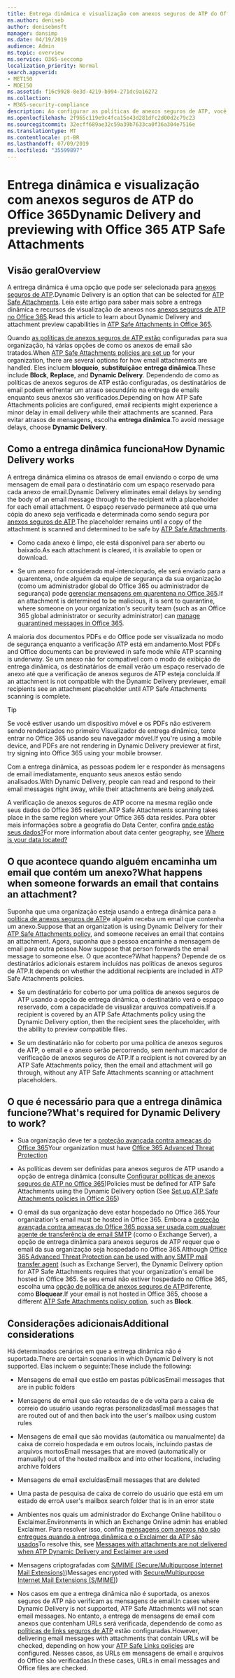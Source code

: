 ```yaml
---
title: Entrega dinâmica e visualização com anexos seguros de ATP do Office 365
ms.author: deniseb
author: denisebmsft
manager: dansimp
ms.date: 04/19/2019
audience: Admin
ms.topic: overview
ms.service: O365-seccomp
localization_priority: Normal
search.appverid:
- MET150
- MOE150
ms.assetid: f16c9928-8e3d-4219-b994-271dc9a16272
ms.collection:
- M365-security-compliance
description: Ao configurar as políticas de anexos seguros de ATP, você escolhe a entrega dinâmica para evitar atrasos de mensagens e permite que as pessoas visualizem os anexos que estão sendo examinados.
ms.openlocfilehash: 2f965c119e9c4fca15e43d281dfc2d00d2c79c23
ms.sourcegitcommit: 32ecff689ae32c59a39b7633ca0f36a304e7516e
ms.translationtype: MT
ms.contentlocale: pt-BR
ms.lasthandoff: 07/09/2019
ms.locfileid: "35599897"
---
```

# <a name="dynamic-delivery-and-previewing-with-office-365-atp-safe-attachments"></a><span data-ttu-id="9d356-103">Entrega dinâmica e visualização com anexos seguros de ATP do Office 365</span><span class="sxs-lookup"><span data-stu-id="9d356-103">Dynamic Delivery and previewing with Office 365 ATP Safe Attachments</span></span>

## <a name="overview"></a><span data-ttu-id="9d356-104">Visão geral</span><span class="sxs-lookup"><span data-stu-id="9d356-104">Overview</span></span>

<span data-ttu-id="9d356-105">A entrega dinâmica é uma opção que pode ser selecionada para [anexos seguros de ATP](atp-safe-attachments.md).</span><span class="sxs-lookup"><span data-stu-id="9d356-105">Dynamic Delivery is an option that can be selected for [ATP Safe Attachments](atp-safe-attachments.md).</span></span> <span data-ttu-id="9d356-106">Leia este artigo para saber mais sobre a entrega dinâmica e recursos de visualização de anexos nos [anexos seguros de ATP no Office 365](atp-safe-attachments.md).</span><span class="sxs-lookup"><span data-stu-id="9d356-106">Read this article to learn about Dynamic Delivery and attachment preview capabilities in [ATP Safe Attachments in Office 365](atp-safe-attachments.md).</span></span>

<span data-ttu-id="9d356-107">Quando [as políticas de anexos seguros de ATP estão](set-up-atp-safe-attachments-policies.md) configuradas para sua organização, há várias opções de como os anexos de email são tratados.</span><span class="sxs-lookup"><span data-stu-id="9d356-107">When [ATP Safe Attachments policies are set up](set-up-atp-safe-attachments-policies.md) for your organization, there are several options for how email attachments are handled.</span></span> <span data-ttu-id="9d356-108">Eles incluem **bloqueio**, **substituição**e **entrega dinâmica**.</span><span class="sxs-lookup"><span data-stu-id="9d356-108">These include **Block**, **Replace**, and **Dynamic Delivery**.</span></span> <span data-ttu-id="9d356-109">Dependendo de como as políticas de anexos seguros de ATP estão configuradas, os destinatários de email podem enfrentar um atraso secundário na entrega de emails enquanto seus anexos são verificados.</span><span class="sxs-lookup"><span data-stu-id="9d356-109">Depending on how ATP Safe Attachments policies are configured, email recipients might experience a minor delay in email delivery while their attachments are scanned.</span></span> <span data-ttu-id="9d356-110">Para evitar atrasos de mensagens, escolha **entrega dinâmica**.</span><span class="sxs-lookup"><span data-stu-id="9d356-110">To avoid message delays, choose **Dynamic Delivery**.</span></span>
  
## <a name="how-dynamic-delivery-works"></a><span data-ttu-id="9d356-111">Como a entrega dinâmica funciona</span><span class="sxs-lookup"><span data-stu-id="9d356-111">How Dynamic Delivery works</span></span>
  
<span data-ttu-id="9d356-112">A entrega dinâmica elimina os atrasos de email enviando o corpo de uma mensagem de email para o destinatário com um espaço reservado para cada anexo de email.</span><span class="sxs-lookup"><span data-stu-id="9d356-112">Dynamic Delivery eliminates email delays by sending the body of an email message through to the recipient with a placeholder for each email attachment.</span></span> <span data-ttu-id="9d356-113">O espaço reservado permanece até que uma cópia do anexo seja verificada e determinada como sendo segura por [anexos seguros de ATP](atp-safe-attachments.md).</span><span class="sxs-lookup"><span data-stu-id="9d356-113">The placeholder remains until a copy of the attachment is scanned and determined to be safe by [ATP Safe Attachments](atp-safe-attachments.md).</span></span> 

- <span data-ttu-id="9d356-114">Como cada anexo é limpo, ele está disponível para ser aberto ou baixado.</span><span class="sxs-lookup"><span data-stu-id="9d356-114">As each attachment is cleared, it is available to open or download.</span></span> 

- <span data-ttu-id="9d356-115">Se um anexo for considerado mal-intencionado, ele será enviado para a quarentena, onde alguém da equipe de segurança da sua organização (como um administrador global do Office 365 ou administrador de segurança) pode [gerenciar mensagens em quarentena no Office 365](manage-quarantined-messages-and-files.md).</span><span class="sxs-lookup"><span data-stu-id="9d356-115">If an attachment is determined to be malicious, it is sent to quarantine, where someone on your organization's security team (such as an Office 365 global administrator or security administrator) can [manage quarantined messages in Office 365](manage-quarantined-messages-and-files.md).</span></span>

<span data-ttu-id="9d356-116">A maioria dos documentos PDFs e do Office pode ser visualizada no modo de segurança enquanto a verificação ATP está em andamento.</span><span class="sxs-lookup"><span data-stu-id="9d356-116">Most PDFs and Office documents can be previewed in safe mode while ATP scanning is underway.</span></span> <span data-ttu-id="9d356-117">Se um anexo não for compatível com o modo de exibição de entrega dinâmica, os destinatários de email verão um espaço reservado de anexo até que a verificação de anexos seguros de ATP esteja concluída.</span><span class="sxs-lookup"><span data-stu-id="9d356-117">If an attachment is not compatible with the Dynamic Delivery previewer, email recipients see an attachment placeholder until ATP Safe Attachments scanning is complete.</span></span>

> [!TIP]
> <span data-ttu-id="9d356-118">Se você estiver usando um dispositivo móvel e os PDFs não estiverem sendo renderizados no primeiro Visualizador de entrega dinâmica, tente entrar no Office 365 usando seu navegador móvel.</span><span class="sxs-lookup"><span data-stu-id="9d356-118">If you're using a mobile device, and PDFs are not rendering in Dynamic Delivery previewer at first, try signing into Office 365 using your mobile browser.</span></span>

<span data-ttu-id="9d356-119">Com a entrega dinâmica, as pessoas podem ler e responder às mensagens de email imediatamente, enquanto seus anexos estão sendo analisados.</span><span class="sxs-lookup"><span data-stu-id="9d356-119">With Dynamic Delivery, people can read and respond to their email messages right away, while their attachments are being analyzed.</span></span> 

<span data-ttu-id="9d356-120">A verificação de anexos seguros de ATP ocorre na mesma região onde seus dados do Office 365 residem.</span><span class="sxs-lookup"><span data-stu-id="9d356-120">ATP Safe Attachments scanning takes place in the same region where your Office 365 data resides.</span></span> <span data-ttu-id="9d356-121">Para obter mais informações sobre a geografia do Data Center, confira [onde estão seus dados?](https://products.office.com/where-is-your-data-located?geo=All)</span><span class="sxs-lookup"><span data-stu-id="9d356-121">For more information about data center geography, see [Where is your data located?](https://products.office.com/where-is-your-data-located?geo=All)</span></span> 
  
## <a name="what-happens-when-someone-forwards-an-email-that-contains-an-attachment"></a><span data-ttu-id="9d356-122">O que acontece quando alguém encaminha um email que contém um anexo?</span><span class="sxs-lookup"><span data-stu-id="9d356-122">What happens when someone forwards an email that contains an attachment?</span></span>

<span data-ttu-id="9d356-123">Suponha que uma organização esteja usando a entrega dinâmica para a [política de anexos seguros de ATP](set-up-atp-safe-attachments-policies.md)e alguém receba um email que contenha um anexo.</span><span class="sxs-lookup"><span data-stu-id="9d356-123">Suppose that an organization is using Dynamic Delivery for their [ATP Safe Attachments policy](set-up-atp-safe-attachments-policies.md), and someone receives an email that contains an attachment.</span></span> <span data-ttu-id="9d356-124">Agora, suponha que a pessoa encaminhe a mensagem de email para outra pessoa.</span><span class="sxs-lookup"><span data-stu-id="9d356-124">Now suppose that person forwards the email message to someone else.</span></span> <span data-ttu-id="9d356-125">O que acontece?</span><span class="sxs-lookup"><span data-stu-id="9d356-125">What happens?</span></span> <span data-ttu-id="9d356-126">Depende de os destinatários adicionais estarem incluídos nas políticas de anexos seguros de ATP.</span><span class="sxs-lookup"><span data-stu-id="9d356-126">It depends on whether the additional recipients are included in ATP Safe Attachments policies.</span></span>
  
- <span data-ttu-id="9d356-127">Se um destinatário for coberto por uma política de anexos seguros de ATP usando a opção de entrega dinâmica, o destinatário verá o espaço reservado, com a capacidade de visualizar arquivos compatíveis.</span><span class="sxs-lookup"><span data-stu-id="9d356-127">If a recipient is covered by an ATP Safe Attachments policy using the Dynamic Delivery option, then the recipient sees the placeholder, with the ability to preview compatible files.</span></span>
    
- <span data-ttu-id="9d356-128">Se um destinatário não for coberto por uma política de anexos seguros de ATP, o email e o anexo serão percorrendo, sem nenhum marcador de verificação de anexos seguros de ATP.</span><span class="sxs-lookup"><span data-stu-id="9d356-128">If a recipient is not covered by an ATP Safe Attachments policy, then the email and attachment will go through, without any ATP Safe Attachments scanning or attachment placeholders.</span></span>
    
## <a name="whats-required-for-dynamic-delivery-to-work"></a><span data-ttu-id="9d356-129">O que é necessário para que a entrega dinâmica funcione?</span><span class="sxs-lookup"><span data-stu-id="9d356-129">What's required for Dynamic Delivery to work?</span></span>

- <span data-ttu-id="9d356-130">Sua organização deve ter a [proteção avançada contra ameaças do Office 365](office-365-atp.md)</span><span class="sxs-lookup"><span data-stu-id="9d356-130">Your organization must have [Office 365 Advanced Threat Protection](office-365-atp.md)</span></span>
    
- <span data-ttu-id="9d356-131">As políticas devem ser definidas para anexos seguros de ATP usando a opção de entrega dinâmica (consulte [Configurar políticas de anexos seguros de ATP no Office 365](set-up-atp-safe-attachments-policies.md))</span><span class="sxs-lookup"><span data-stu-id="9d356-131">Policies must be defined for ATP Safe Attachments using the Dynamic Delivery option (See [Set up ATP Safe Attachments policies in Office 365](set-up-atp-safe-attachments-policies.md))</span></span>
    
- <span data-ttu-id="9d356-132">O email da sua organização deve estar hospedado no Office 365.</span><span class="sxs-lookup"><span data-stu-id="9d356-132">Your organization's email must be hosted in Office 365.</span></span> <span data-ttu-id="9d356-133">Embora a [proteção avançada contra ameaças do Office 365 possa ser usada com qualquer agente de transferência de email SMTP](https://docs.microsoft.com/office365/servicedescriptions/office-365-advanced-threat-protection-service-description#requirements-for-office-365-advanced-threat-protection-atp) (como o Exchange Server), a opção de entrega dinâmica para anexos seguros de ATP requer que o email da sua organização seja hospedado no Office 365.</span><span class="sxs-lookup"><span data-stu-id="9d356-133">Although [Office 365 Advanced Threat Protection can be used with any SMTP mail transfer agent](https://docs.microsoft.com/office365/servicedescriptions/office-365-advanced-threat-protection-service-description#requirements-for-office-365-advanced-threat-protection-atp) (such as Exchange Server), the Dynamic Delivery option for ATP Safe Attachments requires that your organization's email be hosted in Office 365.</span></span> <span data-ttu-id="9d356-134">Se seu email não estiver hospedado no Office 365, escolha uma [opção de política de anexos seguros de ATP](set-up-atp-safe-attachments-policies.md#step-3-learn-about-atp-safe-attachments-policy-options)diferente, como **Bloquear**.</span><span class="sxs-lookup"><span data-stu-id="9d356-134">If your email is not hosted in Office 365, choose a different [ATP Safe Attachments policy option](set-up-atp-safe-attachments-policies.md#step-3-learn-about-atp-safe-attachments-policy-options), such as **Block**.</span></span>
    
## <a name="additional-considerations"></a><span data-ttu-id="9d356-135">Considerações adicionais</span><span class="sxs-lookup"><span data-stu-id="9d356-135">Additional considerations</span></span>

<span data-ttu-id="9d356-136">Há determinados cenários em que a entrega dinâmica não é suportada.</span><span class="sxs-lookup"><span data-stu-id="9d356-136">There are certain scenarios in which Dynamic Delivery is not supported.</span></span> <span data-ttu-id="9d356-137">Elas incluem o seguinte:</span><span class="sxs-lookup"><span data-stu-id="9d356-137">These include the following:</span></span>
  
- <span data-ttu-id="9d356-138">Mensagens de email que estão em pastas públicas</span><span class="sxs-lookup"><span data-stu-id="9d356-138">Email messages that are in public folders</span></span>
    
- <span data-ttu-id="9d356-139">Mensagens de email que são roteadas de e de volta para a caixa de correio do usuário usando regras personalizadas</span><span class="sxs-lookup"><span data-stu-id="9d356-139">Email messages that are routed out of and then back into the user's mailbox using custom rules</span></span>
    
- <span data-ttu-id="9d356-140">Mensagens de email que são movidas (automática ou manualmente) da caixa de correio hospedada e em outros locais, incluindo pastas de arquivos mortos</span><span class="sxs-lookup"><span data-stu-id="9d356-140">Email messages that are moved (automatically or manually) out of the hosted mailbox and into other locations, including archive folders</span></span>
    
- <span data-ttu-id="9d356-141">Mensagens de email excluídas</span><span class="sxs-lookup"><span data-stu-id="9d356-141">Email messages that are deleted</span></span>
    
- <span data-ttu-id="9d356-142">Uma pasta de pesquisa de caixa de correio do usuário que está em um estado de erro</span><span class="sxs-lookup"><span data-stu-id="9d356-142">A user's mailbox search folder that is in an error state</span></span>
    
- <span data-ttu-id="9d356-143">Ambientes nos quais um administrador do Exchange Online habilitou o Exclaimer.</span><span class="sxs-lookup"><span data-stu-id="9d356-143">Environments in which an Exchange Online admin has enabled Exclaimer.</span></span> <span data-ttu-id="9d356-144">Para resolver isso, confira [mensagens com anexos não são entregues quando a entrega dinâmica e o Exclaimer da ATP são usados](https://support.microsoft.com/help/4014438/messages-with-attachments-are-not-delivered-when-atp-dynamic-delivery)</span><span class="sxs-lookup"><span data-stu-id="9d356-144">To resolve this, see [Messages with attachments are not delivered when ATP Dynamic Delivery and Exclaimer are used](https://support.microsoft.com/help/4014438/messages-with-attachments-are-not-delivered-when-atp-dynamic-delivery)</span></span>

- <span data-ttu-id="9d356-145">Mensagens criptografadas com [S/MIME (Secure/Multipurpose Internet Mail Extensions)](s-mime-for-message-signing-and-encryption.md))</span><span class="sxs-lookup"><span data-stu-id="9d356-145">Messages encrypted with [Secure/Multipurpose Internet Mail Extensions (S/MIME)](s-mime-for-message-signing-and-encryption.md))</span></span>

- <span data-ttu-id="9d356-146">Nos casos em que a entrega dinâmica não é suportada, os anexos seguros de ATP não verificam as mensagens de email.</span><span class="sxs-lookup"><span data-stu-id="9d356-146">In cases where Dynamic Delivery is not supported, ATP Safe Attachments will not scan email messages.</span></span> <span data-ttu-id="9d356-147">No entanto, a entrega de mensagens de email com anexos que contenham URLs será verificada, dependendo de como as [políticas de links seguros de ATP](set-up-atp-safe-links-policies.md) estão configuradas.</span><span class="sxs-lookup"><span data-stu-id="9d356-147">However, delivering email messages with attachments that contain URLs will be checked, depending on how your [ATP Safe Links policies](set-up-atp-safe-links-policies.md) are configured.</span></span> <span data-ttu-id="9d356-148">Nesses casos, as URLs em mensagens de email e arquivos do Office são verificadas.</span><span class="sxs-lookup"><span data-stu-id="9d356-148">In these cases, URLs in email messages and Office files are checked.</span></span>
